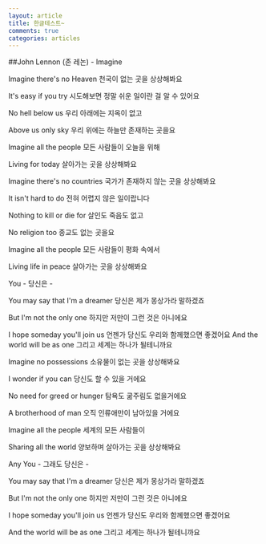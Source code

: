 ```yaml
---
layout: article
title: 한글테스트~
comments: true
categories: articles
---
```


##John Lennon (존 레논) - Imagine

Imagine there's no Heaven
천국이 없는 곳을 상상해봐요

It's easy if you try
시도해보면 정말 쉬운 일이란 걸 알 수 있어요

No hell below us
우리 아래에는 지옥이 없고

Above us only sky
우리 위에는 하늘만 존재하는 곳을요

Imagine all the people
모든 사람들이 오늘을 위해

Living for today
살아가는 곳을 상상해봐요

Imagine there's no countries
국가가 존재하지 않는 곳을 상상해봐요

It isn't hard to do
전혀 어렵지 않은 일이랍니다

Nothing to kill or die for
살인도 죽음도 없고

No religion too
종교도 없는 곳을요

Imagine all the people
모든 사람들이 평화 속에서

Living life in peace
살아가는 곳을 상상해봐요

You -
당신은 -

You may say that I'm a dreamer
당신은 제가 몽상가라 말하겠죠

But I'm not the only one
하지만 저만이 그런 것은 아니에요

I hope someday you'll join us
언젠가 당신도 우리와 함께했으면 좋겠어요
And the world will be as one
그리고 세계는 하나가 될테니까요

Imagine no possessions
소유물이 없는 곳을 상상해봐요

I wonder if you can
당신도 할 수 있을 거에요

No need for greed or hunger
탐욕도 굶주림도 없을거에요

A brotherhood of man
오직 인류애만이 남아있을 거에요

Imagine all the people
세계의 모든 사람들이 

Sharing all the world
양보하며 살아가는 곳을 상상해봐요

Any You -
그래도 당신은 -


You may say that I'm a dreamer
당신은 제가 몽상가라 말하겠죠

But I'm not the only one
하지만 저만이 그런 것은 아니에요

I hope someday you'll join us
언젠가 당신도 우리와 함께했으면 좋겠어요

And the world will be as one
그리고 세계는 하나가 될테니까요
